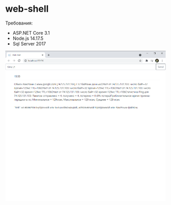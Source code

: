 # web-shell

Требования:
- ASP.NET Core 3.1
- Node.js 14.17.5
- Sql Server 2017

![alt text](Doc/example.png "Пример работы с web shell")
